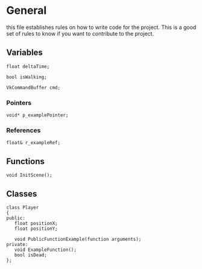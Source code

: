 # General 
this file establishes rules on how to write code for the project. This is a good set of rules to know if you want to contribute to the project. 

## Variables
```
float deltaTime;

bool isWalking;

VkCommandBuffer cmd; 
```
### Pointers
```
void* p_examplePointer;
```
### References
```
float& r_exampleRef;
```

## Functions 
```
void InitScene();
```

## Classes
```
class Player 
{
public:
   float positionX;
   float positionY;

   void PublicFunctionExample(function arguments);
private:
   void ExampleFunction();
   bool isDead;
};
``` 

